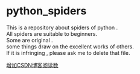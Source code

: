 # python_spiders
This is a repository about spiders of python . 
<br>
All spiders are suitable to beginners.
<br>
Some are original . 
<br>
some things draw on the excellent works of others.
<br>
If it is infringing , please ask me to delete that file.
<br>

[增加CSDN博客阅读数](https://github.com/LaicZhang/python_spiders/blob/master/add_CSDN_read)
